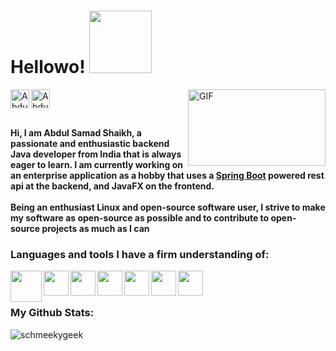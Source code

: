 # Hellowo! <img src="https://i.pinimg.com/originals/eb/7a/65/eb7a6556b1544b424ab24a57f56a0210.gif" width="100px">
<img align="right" alt="GIF" src="https://c.tenor.com/GfSX-u7VGM4AAAAM/coding.gif" width="220" height="122" />

<a href="https://discord.com/users/687543682269708298">
  <img align="center" alt="Abdul Samad's Discord" width="30px" src="https://raw.githubusercontent.com/peterthehan/peterthehan/master/assets/discord.svg" />
</a>

<a href="https://www.linkedin.com/in/abdul-samad-shaikh-57b8b2220/">
  <img align="left" alt="Abdul Samad Shaikh's linkedin" width="30px" src="https://raw.githubusercontent.com/peterthehan/peterthehan/master/assets/linkedin.svg" />
</a>
<br></br>


**Hi, I am Abdul Samad Shaikh, a passionate and enthusiastic backend Java developer from India that is always eager to learn. I am currently working on an enterprise application as a hobby that uses a [Spring Boot](https://spring.io) powered rest api at the backend, and JavaFX on the frontend.**
<br></br>
**Being an enthusiast Linux and open-source software user, I strive to make my software as open-source as possible and to contribute to open-source projects as much as I can** 

### Languages and tools I have a firm understanding of: 

<img align="left" height="50" src="https://brandslogos.com/wp-content/uploads/images/large/java-logo-1.png">
<img align="left" height="40" src="https://upload.wikimedia.org/wikipedia/commons/thumb/3/35/Tux.svg/1200px-Tux.svg.png">
<img align="left" height="40" src="https://www.freepnglogos.com/uploads/logo-mysql-png/logo-mysql-mysql-logo-png-images-are-download-crazypng-21.png">
<img align="left" height="40" src="https://git-scm.com/images/logos/downloads/Git-Icon-1788C.png">
<img align="left" height="40" src="https://cdn.freebiesupply.com/logos/large/2x/spring-3-logo-svg-vector.svg">
<img align="left" height="40" src="https://upload.wikimedia.org/wikipedia/commons/thumb/c/c3/Python-logo-notext.svg/1024px-Python-logo-notext.svg.png">
<img align="left" height="40" src="https://upload.wikimedia.org/wikipedia/commons/9/9f/Vimlogo.svg">


<br><br/>

### My Github Stats: 
<p align="left"> <img src="https://github-readme-stats.vercel.app/api?username=schmeekygeek&show_icons=true&theme=radical" alt="schmeekygeek" />
